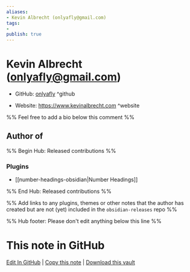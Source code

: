 ```yaml
---
aliases:
- Kevin Albrecht (onlyafly@gmail.com)
tags:
- 
publish: true
---
```


# Kevin Albrecht (onlyafly@gmail.com)

- GitHub: [onlyafly](https://github.com/onlyafly/) ^github
<!-- - Discord: `@` ^discord-->
- Website: <https://www.kevinalbrecht.com> ^website
<!-- - [[Publish sites|Publish site]]: ^publish-->

%% Feel free to add a bio below this comment %%


## Author of

%% Begin Hub: Released contributions %%
### Plugins
- [[number-headings-obsidian|Number Headings]]

%% End Hub: Released contributions %%

%% Add links to any plugins, themes or other notes that the author has created but are not (yet) included in the `obsidian-releases` repo %%

<!--
### Unlisted plugins
-->

<!--
### Others

- 
-->

<!--
## Sponsor this author

- [[GitHub sponsors]]: [Sponsor @onlyafly on GitHub Sponsors](https://github.com/sponsors/onlyafly) ^github-sponsor
- [[Buy me a coffee]]: ^buy-me-a-coffee
- [[PayPal]]: ^paypal
- [[Patreon]]: ^patreon

-->

<!--
## Follow this author

- [[YouTube Channels|On YouTube]]: ^youtube
- Twitter: ^twitter
- ...
-->

%% Hub footer: Please don't edit anything below this line %%

# This note in GitHub

<span class="git-footer">[Edit In GitHub](https://github.dev/obsidian-community/obsidian-hub/blob/main/01%20-%20Community/People/onlyafly.md "git-hub-edit-note") | [Copy this note](https://raw.githubusercontent.com/obsidian-community/obsidian-hub/main/01%20-%20Community/People/onlyafly.md "git-hub-copy-note") | [Download this vault](https://github.com/obsidian-community/obsidian-hub/archive/refs/heads/main.zip "git-hub-download-vault") </span>
